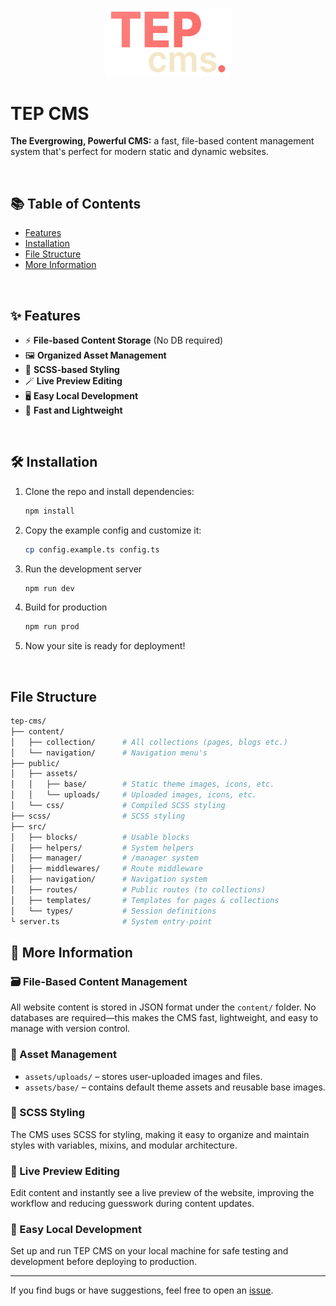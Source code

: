 <p align="center">
  <img width="200" draggable="false" src="./tep-cms.png" alt="TEP CMS Logo"/>
</p>

# TEP CMS

**The Evergrowing, Powerful CMS:** a fast, file-based content management system that's perfect for modern static and dynamic websites.

<br>

## 📚 Table of Contents

- [Features](#features)
- [Installation](#installation)
- [File Structure](#file-structure)
- [More Information](#more-information)

<br>

<h2 id="features">✨ Features</h2>

- ⚡ **File-based Content Storage** (No DB required)
- 🖼 **Organized Asset Management**
- 🎨 **SCSS-based Styling**
- 🪄 **Live Preview Editing**
- 🖥️ **Easy Local Development**
- 🚀 **Fast and Lightweight**

<br>

<h2 id="installation">🛠 Installation</h2>

1. Clone the repo and install dependencies:
   ```bash
   npm install
    ```
2. Copy the example config and customize it:
    ```bash
    cp config.example.ts config.ts
    ```
3. Run the development server
    ```bash
    npm run dev
    ```
4. Build for production
    ```bash
    npm run prod
    ```
5. Now your site is ready for deployment!

<br>

<h2 id="file-structure">File Structure</h2>

```bash
tep-cms/
├── content/
│   ├── collection/      # All collections (pages, blogs etc.)
│   └── navigation/      # Navigation menu's
├── public/
│   ├── assets/
│   │   ├── base/        # Static theme images, icons, etc.
│   │   └── uploads/     # Uploaded images, icons, etc.
│   └── css/             # Compiled SCSS styling
├── scss/                # SCSS styling
├── src/
│   ├── blocks/          # Usable blocks
│   ├── helpers/         # System helpers
│   ├── manager/         # /manager system
│   ├── middlewares/     # Route middleware
│   ├── navigation/      # Navigation system
│   ├── routes/          # Public routes (to collections)
│   ├── templates/       # Templates for pages & collections
│   └── types/           # Session definitions
└ server.ts              # System entry-point
```

<h2 id="more-information">📘 More Information</h2>

### 🗃️ File-Based Content Management
All website content is stored in JSON format under the `content/` folder. No databases are required—this makes the CMS fast, lightweight, and easy to manage with version control.

### 🧾 Asset Management
- `assets/uploads/` – stores user-uploaded images and files.
- `assets/base/` – contains default theme assets and reusable base images.

### 🎨 SCSS Styling
The CMS uses SCSS for styling, making it easy to organize and maintain styles with variables, mixins, and modular architecture.

### 👀 Live Preview Editing
Edit content and instantly see a live preview of the website, improving the workflow and reducing guesswork during content updates.

### 🧪 Easy Local Development
Set up and run TEP CMS on your local machine for safe testing and development before deploying to production.

---

If you find bugs or have suggestions, feel free to open an [issue](https://github.com/JirzyKerklaan/tep-cms/issues/new).
